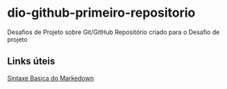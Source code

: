 # dio-github-primeiro-repositorio
Desafios de Projeto sobre Git/GitHub
Repositório criado para o Desafio de projeto

## Links úteis
[Sintaxe Basica do Markedown](https://www.markdownguide.org/basic-syntax/)

